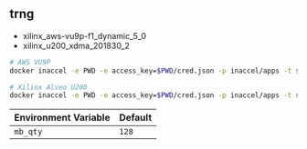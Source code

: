 ## trng

-   xilinx_aws-vu9p-f1_dynamic_5_0
-   xilinx_u200_xdma_201830_2

```sh
# AWS VU9P
docker inaccel -e PWD -e access_key=$PWD/cred.json -p inaccel/apps -t secure-ic run trng-aws --

# Xilinx Alveo U200
docker inaccel -e PWD -e access_key=$PWD/cred.json -p inaccel/apps -t secure-ic run trng-u200 --
```

| Environment Variable | Default |
| -------------------- | ------- |
| `mb_qty`             | `128`   |
